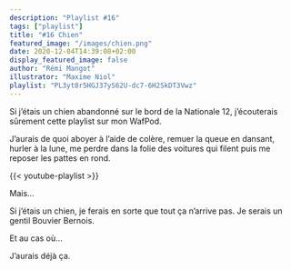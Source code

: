 ```yaml
---
description: "Playlist #16"
tags: ["playlist"]
title: "#16 Chien"
featured_image: "/images/chien.png"
date: 2020-12-04T14:39:08+02:00
display_featured_image: false
author: "Rémi Mangot" 
illustrator: "Maxime Niol"
playlist: "PL3yt8r5HGJ37yS62U-dc7-6H2SkDT3Vwz"
---
```


Si j’étais un chien abandonné sur le bord de la Nationale 12, j’écouterais sûrement cette playlist sur mon WafPod. 

J’aurais de quoi aboyer à l’aide de colère, remuer la queue en dansant, hurler à la lune, me perdre dans la folie des voitures qui filent puis me reposer les pattes en rond.

{{< youtube-playlist >}}

Mais...

Si j’étais un chien, je ferais en sorte que tout ça n’arrive pas. 
Je serais un gentil Bouvier Bernois.

Et au cas où…

J’aurais déjà ça.

